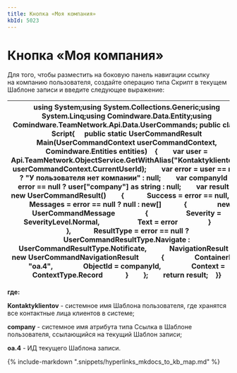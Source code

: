 ```yaml
---
title: Кнопка «Моя компания»
kbId: 5023
---
```


# Кнопка «Моя компания»

Для того, чтобы разместить на боковую панель навигации ссылку на компанию пользователя, создайте операцию типа Скрипт в текущем Шаблоне записи и введите следующее выражение:

| using System;using System.Collections.Generic;using System.Linq;using Comindware.Data.Entity;using Comindware.TeamNetwork.Api.Data.UserCommands; public class Script{     public static UserCommandResult Main(UserCommandContext userCommandContext, Comindware.Entities entities)    {        var user = Api.TeamNetwork.ObjectService.GetWithAlias("Kontaktyklientov", userCommandContext.CurrentUserId);        var error = user == null ? "У пользователя нет компании" : null;        var companyId = error == null ? user["company"] as string : null;        var result = new UserCommandResult()        {            Success = error == null,            Messages = error == null ? null : new[]            {                new UserCommandMessage                {                    Severity = SeverityLevel.Normal,                    Text = error                }            },            ResultType = error == null ? UserCommandResultType.Navigate : UserCommandResultType.Notificate,            NavigationResult = new UserCommandNavigationResult            {                ContainerId = "oa.4",                ObjectId = companyId,                Context = ContextType.Record            }        };        return result;    }} |
| --- |

**где:**

**Kontaktyklientov** - системное имя Шаблона пользователя, где хранятся все контактные лица клиентов в системе;

**company** - системное имя атрибута типа Ссылка в Шаблоне пользователя, ссылающийся на текущий Шаблон записи;

**oa.4** - ИД текущего Шаблона записи.

{% include-markdown ".snippets/hyperlinks_mkdocs_to_kb_map.md" %}
